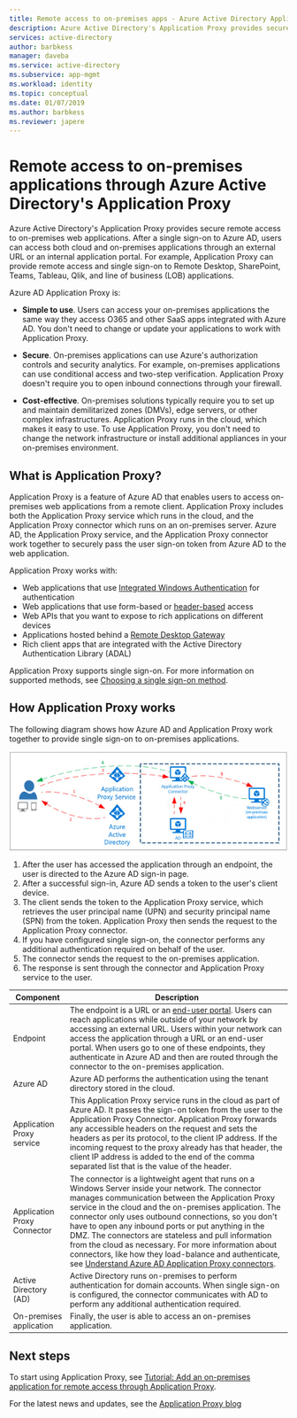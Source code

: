 ```yaml
---
title: Remote access to on-premises apps - Azure Active Directory Application Proxy | Microsoft Docx
description: Azure Active Directory's Application Proxy provides secure remote access to on-premises web applications. After a single sign-on to Azure AD, users can access both cloud and on-premises applications through an external URL or an internal application portal. For example, Application Proxy can provide remote access and single sign-on to Remote Desktop, SharePoint, Teams, Tableau, Qlik, and line of business (LOB) applications. 
services: active-directory
author: barbkess
manager: daveba
ms.service: active-directory
ms.subservice: app-mgmt
ms.workload: identity
ms.topic: conceptual
ms.date: 01/07/2019
ms.author: barbkess
ms.reviewer: japere
---
```


# Remote access to on-premises applications through Azure Active Directory's Application Proxy 

Azure Active Directory's Application Proxy provides secure remote access to on-premises web applications. After a single sign-on to Azure AD, users can access both cloud and on-premises applications through an external URL or an internal application portal. For example, Application Proxy can provide remote access and single sign-on to Remote Desktop, SharePoint, Teams, Tableau, Qlik, and line of business (LOB) applications.

Azure AD Application Proxy is:

- **Simple to use**. Users can access your on-premises applications the same way they access O365 and other SaaS apps integrated with Azure AD. You don't need to change or update your applications to work with Application Proxy. 

- **Secure**. On-premises applications can use Azure's authorization controls and security analytics. For example, on-premises applications can use conditional access and two-step verification. Application Proxy doesn't require you to open inbound connections through your firewall.
 
- **Cost-effective**. On-premises solutions typically require you to set up and maintain demilitarized zones (DMVs), edge servers, or other complex infrastructures. Application Proxy runs in the cloud, which makes it easy to use. To use Application Proxy, you don't need to change the network infrastructure or install additional appliances in your on-premises environment.

## What is Application Proxy?
Application Proxy is a feature of Azure AD that enables users to access on-premises web applications from a remote client. Application Proxy includes both the Application Proxy service which runs in the cloud, and the Application Proxy connector which runs on an on-premises server. Azure AD, the Application Proxy service, and the Application Proxy connector work together to securely pass the user sign-on token from Azure AD to the web application.

Application Proxy works with:

* Web applications that use [Integrated Windows Authentication](application-proxy-configure-single-sign-on-with-kcd.md) for authentication  
* Web applications that use form-based or [header-based](application-proxy-configure-single-sign-on-with-ping-access.md) access  
* Web APIs that you want to expose to rich applications on different devices  
* Applications hosted behind a [Remote Desktop Gateway](application-proxy-integrate-with-remote-desktop-services.md)  
* Rich client apps that are integrated with the Active Directory Authentication Library (ADAL)

Application Proxy supports single sign-on. For more information on supported methods, see [Choosing a single sign-on method](what-is-single-sign-on.md#choosing-a-single-sign-on-method).

## How Application Proxy works

The following diagram shows how Azure AD and Application Proxy work together to provide single sign-on to on-premises applications.

![AzureAD Application Proxy diagram](./media/application-proxy/azureappproxxy.png)

1. After the user has accessed the application through an endpoint, the user is directed to the Azure AD sign-in page. 
2. After a successful sign-in, Azure AD sends a token to the user's client device.
3. The client sends the token to the Application Proxy service, which retrieves the user principal name (UPN) and security principal name (SPN) from the token. Application Proxy then sends the request to the Application Proxy connector.
4. If you have configured single sign-on, the connector performs any additional authentication required on behalf of the user.
5. The connector sends the request to the on-premises application.  
6. The response is sent through the connector and Application Proxy service to the user.

| Component | Description |
| --------- | ----------- |
| Endpoint  | The endpoint is a URL or an [end-user portal](end-user-experiences.md). Users can reach applications while outside of your network by accessing an external URL. Users within your network can access the application through a URL or an end-user portal. When users go to one of these endpoints, they authenticate in Azure AD and then are routed through the connector to the on-premises application.|
| Azure AD | Azure AD performs the authentication using the tenant directory stored in the cloud. |
| Application Proxy service | This Application Proxy service runs in the cloud as part of Azure AD. It passes the sign-on token from the user to the Application Proxy Connector. Application Proxy forwards any accessible headers on the request and sets the headers as per its protocol, to the client IP address. If the incoming request to the proxy already has that header, the client IP address is added to the end of the comma separated list that is the value of the header.|
| Application Proxy Connector | The connector is a lightweight agent that runs on a Windows Server inside your network. The connector manages communication between the Application Proxy service in the cloud and the on-premises application. The connector only uses outbound connections, so you don't have to open any inbound ports or put anything in the DMZ. The connectors are stateless and pull information from the cloud as necessary. For more information about connectors, like how they load-balance and authenticate, see [Understand Azure AD Application Proxy connectors](application-proxy-connectors.md).|
| Active Directory (AD) | Active Directory runs on-premises to perform authentication for domain accounts. When single sign-on is configured, the connector communicates with AD to perform any additional authentication required.
| On-premises application | Finally, the user is able to access an on-premises application. 

## Next steps
To start using Application Proxy, see [Tutorial: Add an on-premises application for remote access through Application Proxy](application-proxy-add-on-premises-application.md). 

For the latest news and updates, see the [Application Proxy blog](https://blogs.technet.com/b/applicationproxyblog/)


